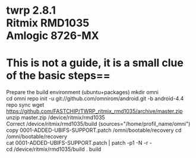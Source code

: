 twrp 2.8.1  
Ritmix RMD1035  
Amlogic 8726-MX 
============================================================  
This is not a guide, it is a small clue of the basic steps==  
============================================================  
  
Prepare the build environment (ubuntu+packages) 
mkdir omni  
cd omni 
repo init -u git://github.com/omnirom/android.git -b android-4.4  
repo sync 
wget https://github.com/FASTCHIP/TWRP_ritmix_rmd1035/archive/master.zip 
unzip master.zip  /device/ritmix/rmd1035  
Correct /device/ritmix/rmd1035/build  (sources="/home/profil_name/omni")  
copy 0001-ADDED-UBIFS-SUPPORT.patch   /omni/bootable/recovery 
cd /omni/bootable/recovery  
cat 0001-ADDED-UBIFS-SUPPORT.patch | patch -p1 -N -r -  
cd /device/ritmix/rmd1035/build 
. build 

